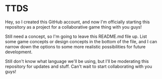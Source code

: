 # TTDS
Hey, so I created this GitHub account, and now I'm officially starting this repository as a 
project for a collaborative game thing with you guys!

Still need a concept, so I'm going to leave this README.md file up. List some game concepts or design
concepts in the bottom of the file, and I can narrow down the options to some more realistic
possibilities for future development.

Still don't know what language we'll be using, but I'll be moderating this repository for updates and
stuff. Can't wait to start collaborating with you guys!
